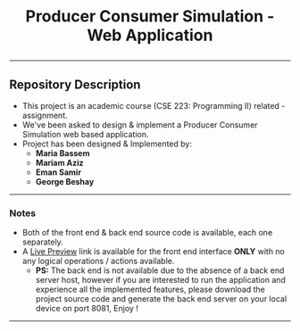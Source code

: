 
# <p align = 'center'> Producer Consumer Simulation - Web Application </p>
***
## Repository Description
- This project is an academic course (CSE 223: Programming II) related - assignment.
- We've been asked to design & implement a Producer Consumer Simulation web based application.
- Project has been designed & Implemented by:
	- **Maria Bassem**
	- **Mariam Aziz**
	- **Eman Samir**
	- **George Beshay**
***
### Notes
- Both of the front end & back end source code is available, each one separately.
- A [Live Preview](https://georgebeshay.github.io/ProducerConsumerSimulation_WebApplication/) link is available for the front end interface **ONLY** with no any logical operations / actions available.
	- **PS:** The back end is not available due to the absence of a back end server host, however if you are interested to run the application and experience all the implemented features, please download the project source code and generate the back end server on your local device on port 8081, Enjoy !
***
